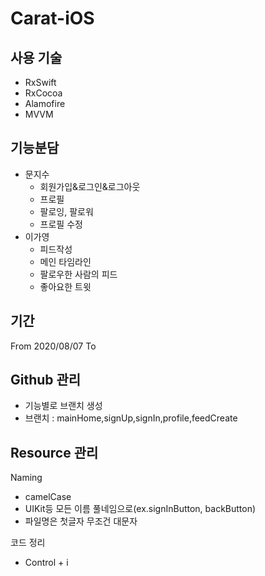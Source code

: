 # Carat-iOS

## 사용 기술

- RxSwift
- RxCocoa
- Alamofire
- MVVM

## 기능분담

- 문지수
  - 회원가입&로그인&로그아웃
  - 프로필
  - 팔로잉, 팔로워
  - 프로필 수정
- 이가영
  - 피드작성
  - 메인 타임라인
  - 팔로우한 사람의 피드
  - 좋아요한 트윗

## 기간

From 2020/08/07
To

## Github 관리

- 기능별로 브랜치 생성
- 브랜치 : mainHome,signUp,signIn,profile,feedCreate

## Resource 관리

Naming

- camelCase
- UIKit등 모든 이름 풀네임으로(ex.signInButton, backButton)
- 파일명은 첫글자 무조건 대문자

코드 정리

- Control + i
